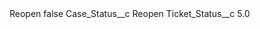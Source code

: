 <?xml version="1.0" encoding="UTF-8"?>
<CustomMetadata xmlns="http://soap.sforce.com/2006/04/metadata" xmlns:xsi="http://www.w3.org/2001/XMLSchema-instance" xmlns:xsd="http://www.w3.org/2001/XMLSchema">
    <label>Reopen</label>
    <protected>false</protected>
    <values>
        <field>Case_Status__c</field>
        <value xsi:type="xsd:string">Reopen</value>
    </values>
    <values>
        <field>Ticket_Status__c</field>
        <value xsi:type="xsd:double">5.0</value>
    </values>
</CustomMetadata>
